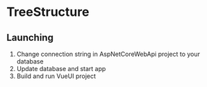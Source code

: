 # TreeStructure
## Launching
1. Change connection string in AspNetCoreWebApi project to your database 
2. Update database and start app
2. Build and run VueUI project 


